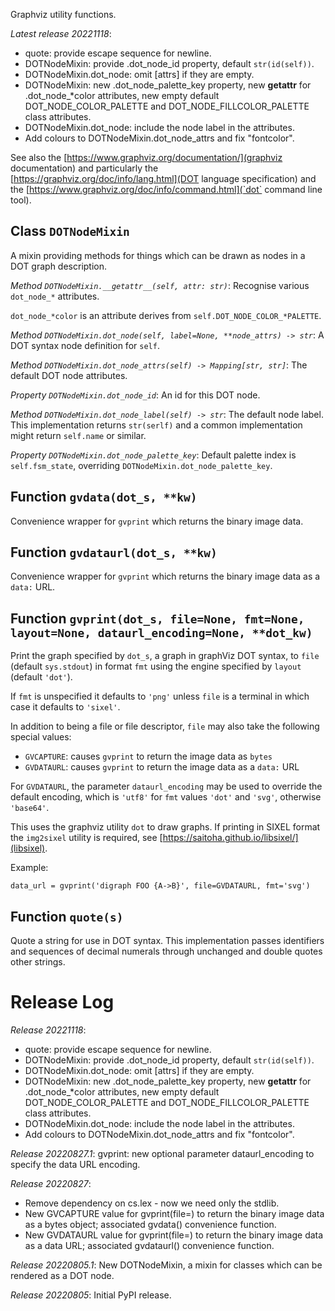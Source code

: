 Graphviz utility functions.

*Latest release 20221118*:
* quote: provide escape sequence for newline.
* DOTNodeMixin: provide .dot_node_id property, default `str(id(self))`.
* DOTNodeMixin.dot_node: omit [attrs] if they are empty.
* DOTNodeMixin: new .dot_node_palette_key property, new __getattr__ for .dot_node_*color attributes, new empty default DOT_NODE_COLOR_PALETTE and DOT_NODE_FILLCOLOR_PALETTE class attributes.
* DOTNodeMixin.dot_node: include the node label in the attributes.
* Add colours to DOTNodeMixin.dot_node_attrs and fix "fontcolor".

See also the [https://www.graphviz.org/documentation/](graphviz documentation)
and particularly the [https://graphviz.org/doc/info/lang.html](DOT language specification)
and the [https://www.graphviz.org/doc/info/command.html](`dot` command line tool).

## Class `DOTNodeMixin`

A mixin providing methods for things which can be drawn as
nodes in a DOT graph description.

*Method `DOTNodeMixin.__getattr__(self, attr: str)`*:
Recognise various `dot_node_*` attributes.

`dot_node_*color` is an attribute derives from `self.DOT_NODE_COLOR_*PALETTE`.

*Method `DOTNodeMixin.dot_node(self, label=None, **node_attrs) -> str`*:
A DOT syntax node definition for `self`.

*Method `DOTNodeMixin.dot_node_attrs(self) -> Mapping[str, str]`*:
The default DOT node attributes.

*Property `DOTNodeMixin.dot_node_id`*:
An id for this DOT node.

*Method `DOTNodeMixin.dot_node_label(self) -> str`*:
The default node label.
This implementation returns `str(serlf)`
and a common implementation might return `self.name` or similar.

*Property `DOTNodeMixin.dot_node_palette_key`*:
Default palette index is `self.fsm_state`,
overriding `DOTNodeMixin.dot_node_palette_key`.

## Function `gvdata(dot_s, **kw)`

Convenience wrapper for `gvprint` which returns the binary image data.

## Function `gvdataurl(dot_s, **kw)`

Convenience wrapper for `gvprint` which returns the binary image data
as a `data:` URL.

## Function `gvprint(dot_s, file=None, fmt=None, layout=None, dataurl_encoding=None, **dot_kw)`

Print the graph specified by `dot_s`, a graph in graphViz DOT syntax,
to `file` (default `sys.stdout`)
in format `fmt` using the engine specified by `layout` (default `'dot'`).

If `fmt` is unspecified it defaults to `'png'` unless `file`
is a terminal in which case it defaults to `'sixel'`.

In addition to being a file or file descriptor,
`file` may also take the following special values:
* `GVCAPTURE`: causes `gvprint` to return the image data as `bytes`
* `GVDATAURL`: causes `gvprint` to return the image data as a `data:` URL

For `GVDATAURL`, the parameter `dataurl_encoding` may be used
to override the default encoding, which is `'utf8'` for `fmt`
values `'dot'` and `'svg'`, otherwise `'base64'`.

This uses the graphviz utility `dot` to draw graphs.
If printing in SIXEL format the `img2sixel` utility is required,
see [https://saitoha.github.io/libsixel/](libsixel).

Example:

    data_url = gvprint('digraph FOO {A->B}', file=GVDATAURL, fmt='svg')

## Function `quote(s)`

Quote a string for use in DOT syntax.
This implementation passes identifiers and sequences of decimal numerals
through unchanged and double quotes other strings.

# Release Log



*Release 20221118*:
* quote: provide escape sequence for newline.
* DOTNodeMixin: provide .dot_node_id property, default `str(id(self))`.
* DOTNodeMixin.dot_node: omit [attrs] if they are empty.
* DOTNodeMixin: new .dot_node_palette_key property, new __getattr__ for .dot_node_*color attributes, new empty default DOT_NODE_COLOR_PALETTE and DOT_NODE_FILLCOLOR_PALETTE class attributes.
* DOTNodeMixin.dot_node: include the node label in the attributes.
* Add colours to DOTNodeMixin.dot_node_attrs and fix "fontcolor".

*Release 20220827.1*:
gvprint: new optional parameter dataurl_encoding to specify the data URL encoding.

*Release 20220827*:
* Remove dependency on cs.lex - now we need only the stdlib.
* New GVCAPTURE value for gvprint(file=) to return the binary image data as a bytes object; associated gvdata() convenience function.
* New GVDATAURL value for gvprint(file=) to return the binary image data as a data URL; associated gvdataurl() convenience function.

*Release 20220805.1*:
New DOTNodeMixin, a mixin for classes which can be rendered as a DOT node.

*Release 20220805*:
Initial PyPI release.

